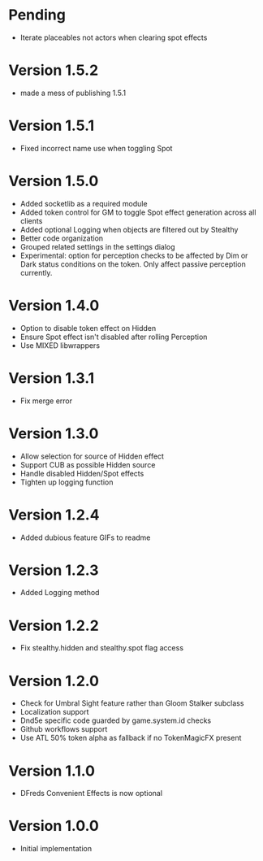 # Pending
* Iterate placeables not actors when clearing spot effects

# Version 1.5.2
* made a mess of publishing 1.5.1

# Version 1.5.1
* Fixed incorrect name use when toggling Spot

# Version 1.5.0
* Added socketlib as a required module
* Added token control for GM to toggle Spot effect generation across all clients
* Added optional Logging when objects are filtered out by Stealthy
* Better code organization
* Grouped related settings in the settings dialog
* Experimental: option for perception checks to be affected by Dim or Dark status conditions on the token. Only affect passive perception currently.

# Version 1.4.0
* Option to disable token effect on Hidden
* Ensure Spot effect isn't disabled after rolling Perception
* Use MIXED libwrappers

# Version 1.3.1
* Fix merge error

# Version 1.3.0
* Allow selection for source of Hidden effect
* Support CUB as possible Hidden source
* Handle disabled Hidden/Spot effects
* Tighten up logging function

# Version 1.2.4
* Added dubious feature GIFs to readme

# Version 1.2.3
* Added Logging method

# Version 1.2.2
* Fix stealthy.hidden and stealthy.spot flag access

# Version 1.2.0
* Check for Umbral Sight feature rather than Gloom Stalker subclass
* Localization support
* Dnd5e specific code guarded by game.system.id checks
* Github workflows support
* Use ATL 50% token alpha as fallback if no TokenMagicFX present

# Version 1.1.0
* DFreds Convenient Effects is now optional

# Version 1.0.0
* Initial implementation